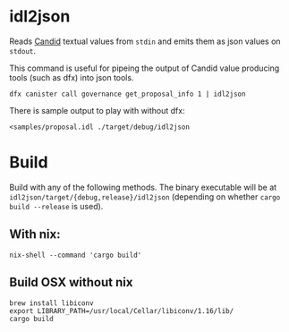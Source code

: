 idl2json
========

Reads [Candid](https://github.com/dfinity/candid) textual values from `stdin` and emits them as json values on `stdout`.

This command is useful for pipeing the output of Candid value producing tools (such as dfx) into json tools.

```
dfx canister call governance get_proposal_info 1 | idl2json
```

There is sample output to play with without dfx:

```
<samples/proposal.idl ./target/debug/idl2json
```

# Build

Build with any of the following methods.  The binary executable will be at `idl2json/target/{debug,release}/idl2json` (depending on whether `cargo build --release` is used).

## With nix:
```
nix-shell --command 'cargo build'
```

## Build OSX without nix

```
brew install libiconv
export LIBRARY_PATH=/usr/local/Cellar/libiconv/1.16/lib/
cargo build
```
